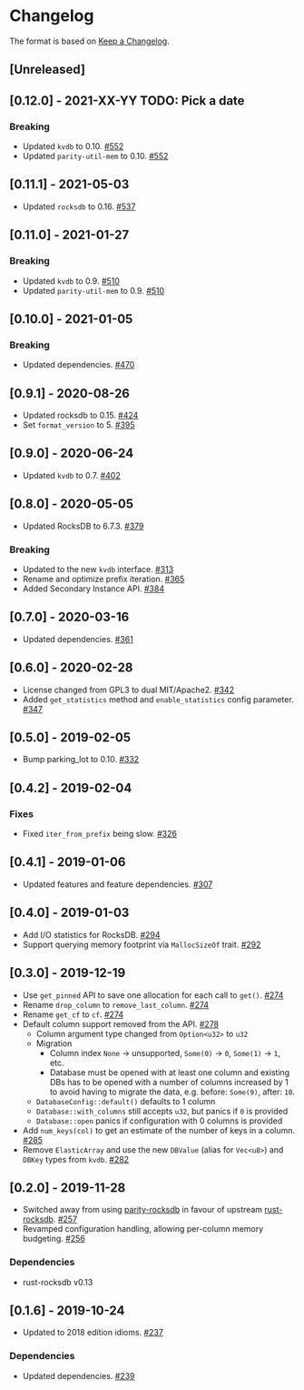 # Changelog

The format is based on [Keep a Changelog].

[Keep a Changelog]: http://keepachangelog.com/en/1.0.0/

## [Unreleased]
## [0.12.0] - 2021-XX-YY TODO: Pick a date

### Breaking
- Updated `kvdb` to 0.10. [#552](https://github.com/paritytech/parity-common/pull/552)
- Updated `parity-util-mem` to 0.10. [#552](https://github.com/paritytech/parity-common/pull/552)

## [0.11.1] - 2021-05-03
- Updated `rocksdb` to 0.16. [#537](https://github.com/paritytech/parity-common/pull/537)

## [0.11.0] - 2021-01-27
### Breaking
- Updated `kvdb` to 0.9. [#510](https://github.com/paritytech/parity-common/pull/510)
- Updated `parity-util-mem` to 0.9. [#510](https://github.com/paritytech/parity-common/pull/510)

## [0.10.0] - 2021-01-05
### Breaking
- Updated dependencies. [#470](https://github.com/paritytech/parity-common/pull/470)

## [0.9.1] - 2020-08-26
- Updated rocksdb to 0.15. [#424](https://github.com/paritytech/parity-common/pull/424)
- Set `format_version` to 5. [#395](https://github.com/paritytech/parity-common/pull/395)

## [0.9.0] - 2020-06-24
- Updated `kvdb` to 0.7. [#402](https://github.com/paritytech/parity-common/pull/402)

## [0.8.0] - 2020-05-05
- Updated RocksDB to 6.7.3. [#379](https://github.com/paritytech/parity-common/pull/379)
### Breaking
- Updated to the new `kvdb` interface. [#313](https://github.com/paritytech/parity-common/pull/313)
- Rename and optimize prefix iteration. [#365](https://github.com/paritytech/parity-common/pull/365)
- Added Secondary Instance API. [#384](https://github.com/paritytech/parity-common/pull/384)

## [0.7.0] - 2020-03-16
- Updated dependencies. [#361](https://github.com/paritytech/parity-common/pull/361)

## [0.6.0] - 2020-02-28
- License changed from GPL3 to dual MIT/Apache2. [#342](https://github.com/paritytech/parity-common/pull/342)
- Added `get_statistics` method and `enable_statistics` config parameter. [#347](https://github.com/paritytech/parity-common/pull/347)

## [0.5.0] - 2019-02-05
- Bump parking_lot to 0.10. [#332](https://github.com/paritytech/parity-common/pull/332)

## [0.4.2] - 2019-02-04
### Fixes
- Fixed `iter_from_prefix` being slow. [#326](https://github.com/paritytech/parity-common/pull/326)

## [0.4.1] - 2019-01-06
- Updated features and feature dependencies. [#307](https://github.com/paritytech/parity-common/pull/307)

## [0.4.0] - 2019-01-03
- Add I/O statistics for RocksDB. [#294](https://github.com/paritytech/parity-common/pull/294)
- Support querying memory footprint via `MallocSizeOf` trait. [#292](https://github.com/paritytech/parity-common/pull/292)

## [0.3.0] - 2019-12-19
- Use `get_pinned` API to save one allocation for each call to `get()`. [#274](https://github.com/paritytech/parity-common/pull/274)
- Rename `drop_column` to `remove_last_column`. [#274](https://github.com/paritytech/parity-common/pull/274)
- Rename `get_cf` to `cf`. [#274](https://github.com/paritytech/parity-common/pull/274)
- Default column support removed from the API. [#278](https://github.com/paritytech/parity-common/pull/278)
  - Column argument type changed from `Option<u32>` to `u32`
  - Migration
    - Column index `None` -> unsupported, `Some(0)` -> `0`, `Some(1)` -> `1`, etc.
    - Database must be opened with at least one column and existing DBs has to be opened with a number of columns increased by 1 to avoid having to migrate the data, e.g. before: `Some(9)`, after: `10`.
  - `DatabaseConfig::default()` defaults to 1 column
  - `Database::with_columns` still accepts `u32`, but panics if `0` is provided
  - `Database::open` panics if configuration with 0 columns is provided
- Add `num_keys(col)` to get an estimate of the number of keys in a column. [#285](https://github.com/paritytech/parity-common/pull/285)
- Remove `ElasticArray` and use the new `DBValue` (alias for `Vec<u8>`) and `DBKey` types from `kvdb`. [#282](https://github.com/paritytech/parity-common/pull/282)

## [0.2.0] - 2019-11-28
- Switched away from using [parity-rocksdb](https://crates.io/crates/parity-rocksdb) in favour of upstream [rust-rocksdb](https://crates.io/crates/rocksdb). [#257](https://github.com/paritytech/parity-common/pull/257)
- Revamped configuration handling, allowing per-column memory budgeting. [#256](https://github.com/paritytech/parity-common/pull/256)
### Dependencies
- rust-rocksdb v0.13

## [0.1.6] - 2019-10-24
- Updated to 2018 edition idioms. [#237](https://github.com/paritytech/parity-common/pull/237)
### Dependencies
- Updated dependencies. [#239](https://github.com/paritytech/parity-common/pull/239)
